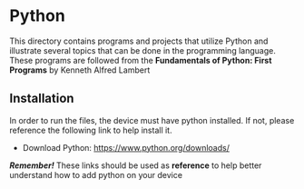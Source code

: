 # Python

This directory contains programs and projects that utilize Python and illustrate several topics that can be done in the programming language. These programs are followed from the **Fundamentals of Python: First Programs** by Kenneth Alfred Lambert

## Installation

In order to run the files, the device must have python installed. If not, please reference the following link to help install it.
- Download Python: https://www.python.org/downloads/

***Remember!*** These links should be used as **reference** to help better understand how to add python on your device
